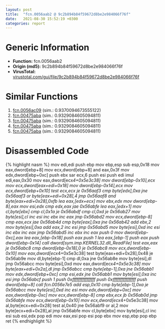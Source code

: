```yaml
---
layout: post
title:  "fcn.0056aab2 @ 9c2b894b84f59672d8be2e984066f76f"
date:   2021-08-30 15:52:19 +0300
categories: report
---
```


# Generic Information
- **Function:** fcn.0056aab2
- **Origin (md5):** 9c2b894b84f59672d8be2e984066f76f
- **VirusTotal:** [virustotal.com/gui/file/9c2b894b84f59672d8be2e984066f76f][virustotal_ref]



# Similar Functions

1. [fcn.0056ac09][similar_1_ref] (sim.: 0.9370094673555122)
2. [fcn.00475aba][similar_2_ref] (sim.: 0.9329084605094811)
3. [fcn.00475aba][similar_3_ref] (sim.: 0.9329084605094811)
4. [fcn.00475aba][similar_4_ref] (sim.: 0.9329084605094811)
5. [fcn.00475aba][similar_5_ref] (sim.: 0.9329084605094811)


# Disassembled Code

{% highlight nasm %}
mov edi,edi
push ebp
mov ebp,esp
sub esp,0x18
mov eax,dword[ebp+8]
mov ecx,dword[ebp+8]
and eax,0x3f
mov edx,dword[ebp+0xc]
push ebx
sar ecx,6
push esi
push edi
imul edi,eax,0x30
mov eax,dword[ecx*4+0x5e3c38]
mov dword[ebp-0x10],ecx
mov ecx,dword[eax+edi+0x18]
mov dword[ebp-0x14],ecx
mov ecx,dword[ebp+0x10]
test ecx,ecx
je 0x56aaf3
cmp byte[edx],0xa
jne 0x56aaf3
or byte[eax+edi+0x28],4
jmp 0x56aaf8
and byte[eax+edi+0x28],0xfb
lea eax,[edx+ecx]
mov ebx,edx
mov dword[ebp-8],eax
mov esi,edx
cmp edx,eax
jae 0x56abfe
lea eax,[edx+1]
mov cl,byte[ebx]
cmp cl,0x1a
je 0x56abdf
cmp cl,0xd
je 0x56ab27
mov byte[esi],cl
inc esi
inc ebx
inc eax
jmp 0x56abd2
mov ecx,dword[ebp-8]
cmp eax,ecx
jae 0x56ab4d
cmp byte[eax],0xa
jne 0x56ab42
add ebx,2
mov byte[esi],0xa
add eax,2
inc esi
jmp 0x56abd5
mov byte[esi],0xd
inc esi
inc ebx
inc eax
jmp 0x56abd5
inc ebx
inc eax
push 0
mov dword[ebp-0xc],eax
lea eax,[ebp-0x18]
push eax
push 1
lea eax,[ebp-1]
push eax
push dword[ebp-0x14]
call dword[sym.imp.KERNEL32.dll_ReadFile]
test eax,eax
je 0x56abc8
cmp dword[ebp-0x18],0
je 0x56abc8
mov ecx,dword[ebp-0x10]
mov eax,dword[ecx*4+0x5e3c38]
test byte[eax+edi+0x28],0x48
je 0x56ab9e
mov dl,byte[ebp-1]
cmp dl,0xa
jne 0x56ab8e
mov byte[esi],dl
jmp 0x56abcc
mov byte[esi],0xd
mov eax,dword[ecx*4+0x5e3c38]
mov byte[eax+edi+0x2a],dl
jmp 0x56abcc
cmp byte[ebp-1],0xa
jne 0x56abb1
mov edx,dword[ebp+0xc]
cmp esi,edx
jne 0x56abb1
mov byte[esi],0xa
inc esi
jmp 0x56abcf
push 1
push 0xffffffffffffffff
push 0xffffffffffffffff
push dword[ebp+8]
call fcn.0056e7e5
add esp,0x10
cmp byte[ebp-1],0xa
je 0x56abcc
mov byte[esi],0xd
inc esi
mov edx,dword[ebp+0xc]
mov eax,dword[ebp-0xc]
mov ecx,dword[ebp-8]
cmp ebx,ecx
jb 0x56ab0d
jmp 0x56abfe
mov ecx,dword[ebp-0x10]
mov ecx,dword[ecx*4+0x5e3c38]
mov al,byte[ecx+edi+0x28]
test al,0x40
jne 0x56abf9
or al,2
mov byte[ecx+edi+0x28],al
jmp 0x56abfe
mov cl,byte[ebx]
mov byte[esi],cl
inc esi
sub esi,edx
pop edi
mov eax,esi
pop esi
pop ebx
mov esp,ebp
pop ebp
ret 
{% endhighlight %}


[similar_1_ref]: /report/fcn.0056ac09@9c2b894b84f59672d8be2e984066f76f
[similar_2_ref]: /report/fcn.00475aba@ce2d7db52a4e79f76ce765b07f5eead2
[similar_3_ref]: /report/fcn.00475aba@3a017db0719485179e5931e1ff048b6a
[similar_4_ref]: /report/fcn.00475aba@125511dc58d9fe5b15e0562013727778
[similar_5_ref]: /report/fcn.00475aba@2a380710d2016aed75cfad6eacab1d1a
[virustotal_ref]: https://www.virustotal.com/gui/file/9c2b894b84f59672d8be2e984066f76f